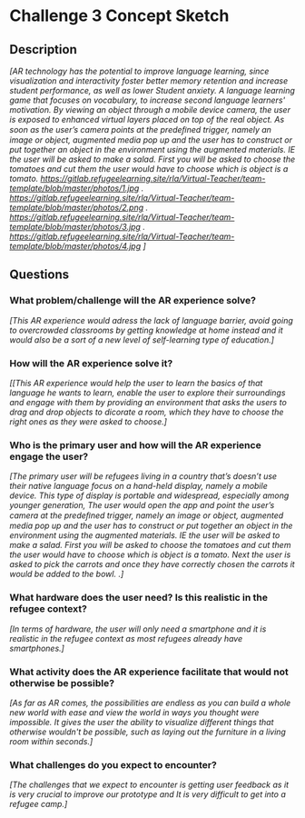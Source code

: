 # Challenge 3 Concept Sketch

## Description

*[AR technology has the potential to improve language learning, since visualization and interactivity foster better memory retention and increase student performance, as well as lower
Student anxiety.
A language learning game that focuses on vocabulary, to increase second language learners' motivation.  By viewing an object through a mobile device camera, the user is exposed to enhanced virtual layers placed on top of the real object. As soon as the user’s camera points at the predeﬁned trigger, namely an image or object, augmented media pop up and the user has to construct or put together an object in the environment using the augmented materials. IE the user will be asked to make a salad. First you will be asked to choose the tomatoes and cut them the user would have to choose which is object is a tomato. https://gitlab.refugeelearning.site/rla/Virtual-Teacher/team-template/blob/master/photos/1.jpg . https://gitlab.refugeelearning.site/rla/Virtual-Teacher/team-template/blob/master/photos/2.png . https://gitlab.refugeelearning.site/rla/Virtual-Teacher/team-template/blob/master/photos/3.jpg . https://gitlab.refugeelearning.site/rla/Virtual-Teacher/team-template/blob/master/photos/4.jpg
 ]*

## Questions

### What problem/challenge will the AR experience solve? 

*[This AR experience would adress the lack of language barrier, avoid going to overcrowded classrooms by getting knowledge at home instead and it would also be a sort of a new level of self-learning type of education.]*

### How will the AR experience solve it? 

*[[This AR experience would help the user to learn the basics of that language he wants to learn, enable the user to explore their surroundings and engage with them by providing an environment that asks the users to drag and drop objects to dicorate a room, which they have to choose the right ones as they were asked to choose.]*

### Who is the primary user and how will the AR experience engage the user?

*[The primary user will be refugees living in a country that’s doesn’t use their native language focus on a hand-held display, namely a mobile device. This type of display is portable and widespread, especially among younger generation, 
The user would open the app and point the user’s camera at the predeﬁned trigger, namely an image or object, augmented media pop up and the user has to construct or put together an object in the environment using the augmented materials. IE the user will be asked to make a salad. First you will be asked to choose the tomatoes and cut them the user would have to choose which is object is a tomato. Next the user is asked to pick the carrots and once they have correctly chosen the carrots it would be added to the bowl.
.]*

### What hardware does the user need? Is this realistic in the refugee context? 

*[In terms of hardware, the user will only need a smartphone and it is realistic in the refugee context as most refugees already have smartphones.]*

### What activity does the AR experience facilitate that would not otherwise be possible? 

*[As far as AR comes, the possibilities are endless as you can build a whole new world with ease and view the world in ways you thought were impossible. It gives the user the ability to visualize different things that otherwise wouldn't be possible, such as laying out the furniture in a living room within seconds.]*

### What challenges do you expect to encounter? 

*[The challenges that we expect to encounter is getting user feedback as it is very crucial to improve our prototype and It is very difficult to get into a refugee camp.]*
